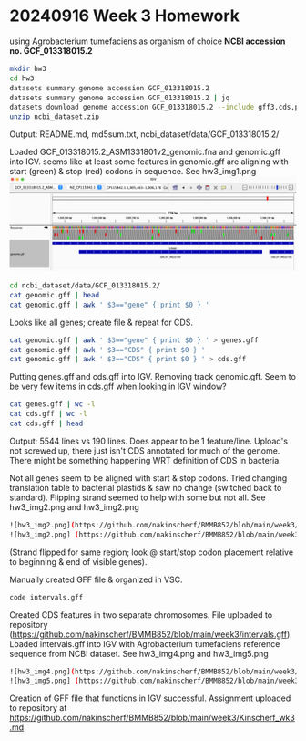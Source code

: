 # 20240916 Week 3 Homework

using Agrobacterium tumefaciens as organism of choice
**NCBI accession no. GCF_013318015.2**

```bash
mkdir hw3
cd hw3
datasets summary genome accession GCF_013318015.2
datasets summary genome accession GCF_013318015.2 | jq
datasets download genome accession GCF_013318015.2 --include gff3,cds,protein,rna,genome
unzip ncbi_dataset.zip
```

Output: README.md, md5sum.txt, ncbi_dataset/data/GCF_013318015.2/

Loaded GCF_013318015.2_ASM1331801v2_genomic.fna and genomic.gff into IGV. seems like at least some features in genomic.gff are aligning with start (green) & stop (red) codons in sequence.
See hw3_img1.png
![hw3_img1.png](https://github.com/nakinscherf/BMMB852/blob/main/week3/hw3_img1.png)

```bash
cd ncbi_dataset/data/GCF_013318015.2/
cat genomic.gff | head
cat genomic.gff | awk ' $3=="gene" { print $0 } '
```

Looks like all genes; create file & repeat for CDS.

```bash
cat genomic.gff | awk ' $3=="gene" { print $0 } ' > genes.gff
cat genomic.gff | awk ' $3=="CDS" { print $0 } '
cat genomic.gff | awk ' $3=="CDS" { print $0 } ' > cds.gff
```

Putting genes.gff and cds.gff into IGV.
Removing track genomic.gff.
Seem to be very few items in cds.gff when looking in IGV window?

```bash
cat genes.gff | wc -l
cat cds.gff | wc -l
cat cds.gff | head
```
Output: 5544 lines vs 190 lines. Does appear to be 1 feature/line. Upload's not screwed up, there just isn't CDS annotated for much of the genome. There might be something happening WRT definition of CDS in bacteria.

Not all genes seem to be aligned with start & stop codons. Tried changing translation table to bacterial plastids & saw no change (switched back to standard). Flipping strand seemed to help with some but not all.
See hw3_img2.png and hw3_img2.png
```bash
![hw3_img2.png](https://github.com/nakinscherf/BMMB852/blob/main/week3/hw3_img2.png)
![hw3_img2.png] (https://github.com/nakinscherf/BMMB852/blob/main/week3/hw3_img3.png)
```
(Strand flipped for same region; look @ start/stop codon placement relative to beginning & end of visible genes).

Manually created GFF file & organized in VSC.

```bash
code intervals.gff
```
Created CDS features in two separate chromosomes. File uploaded to repository (https://github.com/nakinscherf/BMMB852/blob/main/week3/intervals.gff).
Loaded intervals.gff into IGV with Agrobacterium tumefaciens reference sequence from NCBI dataset. See hw3_img4.png and hw3_img5.png
```bash
![hw3_img4.png](https://github.com/nakinscherf/BMMB852/blob/main/week3/hw3_img4.png)
![hw3_img5.png] (https://github.com/nakinscherf/BMMB852/blob/main/week3/hw3_img5.png)
```

Creation of GFF file that functions in IGV successful. Assignment uploaded to repository at https://github.com/nakinscherf/BMMB852/blob/main/week3/Kinscherf_wk3.md
